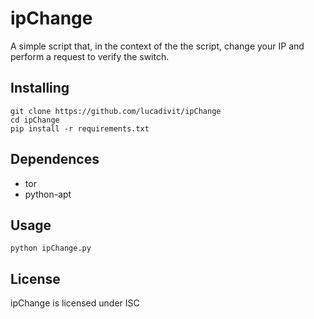# ipChange
A simple script that, in the context of the the script, change your IP and perform a request to verify the switch.

## Installing
```
git clone https://github.com/lucadivit/ipChange
cd ipChange
pip install -r requirements.txt
```

## Dependences
* tor
* python-apt

## Usage
```
python ipChange.py
```

## License

ipChange is licensed under ISC

